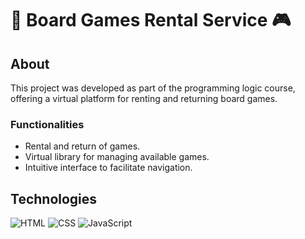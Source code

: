 # 🎲 Board Games Rental Service 🎮

## About
This project was developed as part of the programming logic course, offering a virtual platform for renting and returning board games.

### Functionalities
- Rental and return of games.
- Virtual library for managing available games.
- Intuitive interface to facilitate navigation.

## Technologies
![HTML](https://img.shields.io/badge/HTML-239120?style=for-the-badge&logo=html5&logoColor=white)
![CSS](https://img.shields.io/badge/CSS-239120?&style=for-the-badge&logo=css3&logoColor=white)
![JavaScript](https://img.shields.io/badge/JavaScript-F7DF1E?style=for-the-badge&logo=javascript&logoColor=black)

